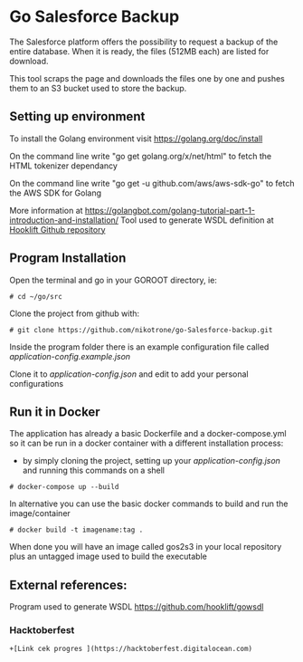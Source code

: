 # Go Salesforce Backup
The Salesforce platform offers the possibility to request a backup of the entire database. When it is ready, the files (512MB each) are listed for download.

This tool scraps the page and downloads the files one by one and pushes them to an S3 bucket used to store the backup.

## Setting up environment
To install the Golang environment visit https://golang.org/doc/install

On the command line write "go get golang.org/x/net/html" to fetch the HTML tokenizer dependancy

On the command line write "go get -u github.com/aws/aws-sdk-go" to fetch the AWS SDK for Golang

More information at https://golangbot.com/golang-tutorial-part-1-introduction-and-installation/
Tool used to generate WSDL definition at [Hooklift Github repository](https://github.com/hooklift/gowsdl)

## Program Installation

Open the terminal and go in your GOROOT directory, ie:
```console
# cd ~/go/src
```
Clone the project from github with:
```console
# git clone https://github.com/nikotrone/go-Salesforce-backup.git
```

Inside the program folder there is an example configuration file called *application-config.example.json*

Clone it to *application-config.json* and edit to add your personal configurations

## Run it in Docker

The application has already a basic Dockerfile and a docker-compose.yml so it can be run in a docker container with a different installation process:
- by simply cloning the project, setting up your *application-config.json* and running this commands on a shell
```console
# docker-compose up --build
```

In alternative you can use the basic docker commands to build and run the image/container
```console
# docker build -t imagename:tag .
```
When done you will have an image called gos2s3 in your local repository plus an untagged image used to build the executable

## External references:
Program used to generate WSDL https://github.com/hooklift/gowsdl
### Hacktoberfest
    +[Link cek progres ](https://hacktoberfest.digitalocean.com)

